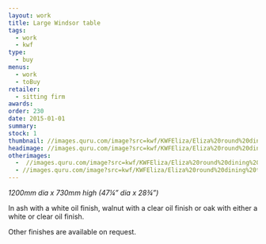 ```yaml
---
layout: work
title: Large Windsor table
tags:
  - work
  - kwf
type:
  - buy
menus:
  - work
  - toBuy
retailer:
  - sitting firm
awards:
order: 230
date: 2015-01-01
summary:
stock: 1
thumbnail: //images.quru.com/image?src=kwf/KWFEliza/Eliza%20round%20dining%20table%201.jpg&right=0.86875&left=0.12812&icc=srgb&top=0.12546&strip=0&width=170
headimage: //images.quru.com/image?src=kwf/KWFEliza/Eliza%20round%20dining%20table%201.jpg&right=0.91563&left=0.06875&icc=srgb&strip=0
otherimages:
  -  //images.quru.com/image?src=kwf/KWFEliza/Eliza%20round%20dining%20table%20and%20chair%201.jpg&left=0.025&right=0.97188&icc=srgb&fill=auto&strip=0
  - //images.quru.com/image?src=kwf/KWFEliza/Eliza%20round%20dining%20table%205.jpg&left=0.08125&right=0.95&icc=srgb&fill=auto&strip=0
---
```

_1200mm dia x 730mm high (47&frac14;” dia x 28&frac34;”)_

In ash with a white oil finish, walnut with a clear oil finish or oak with either a white or clear oil finish.

Other finishes are available on request.
